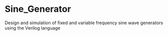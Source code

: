 # Sine_Generator
Design and simulation of fixed and variable frequency sine wave generators using the Verilog language
